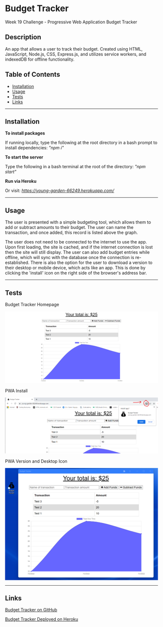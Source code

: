 # Budget Tracker
Week 19 Challenge - Progressive Web Application Budget Tracker


## Description

An app that allows a user to track their budget. Created using HTML, JavaScript, Node.js, CSS, Express.js, and utilizes service workers, and indexedDB for offline functionality.

## Table of Contents
* [Installation](#installation)
* [Usage](#usage)
* [Tests](#tests)
* [Links](#links)


---
## Installation

**To install packages**

If running locally, type the following at the root directory in a bash prompt to install dependencies: 
*"npm i"*

**To start the server**

Type the following in a bash terminal at the root of the directory: 
*"npm start"*

**Run via Heroku**

Or visit:
*https://young-garden-66249.herokuapp.com/*


---
## Usage

The user is presented with a simple budgeting tool, which allows them to add or subtract amounts to their budget. The user can name the transaction, and once added, this record is listed above the graph.

The user does not need to be connected to the internet to use the app. Upon first loading, the site is cached, and if the internet connection is lost then the site will still display. The user can also add budget entries while offline, which will sync with the database once the connection is re-established. There is also the option for the user to download a version to their desktop or mobile device, which acts like an app. This is done by clicking the 'install' icon on the right side of the browser's address bar.


---
## Tests

Budget Tracker Homepage

![Budget Tracker Homepage](./public/images/budget-tracker-home.png)

PWA Install

![Budget Tracker install button in browser address bar](./public/images/PWA-install-icon.png)

PWA Version and Desktop Icon

![Budget Tracker PWA version and desktop icon](./public/images/PWA-version.png)


---
## Links

[Budget Tracker on GitHub](https://github.com/philmcgarty/budget-tracker)

[Budget Tracker Deployed on Heroku](https://young-garden-66249.herokuapp.com/)